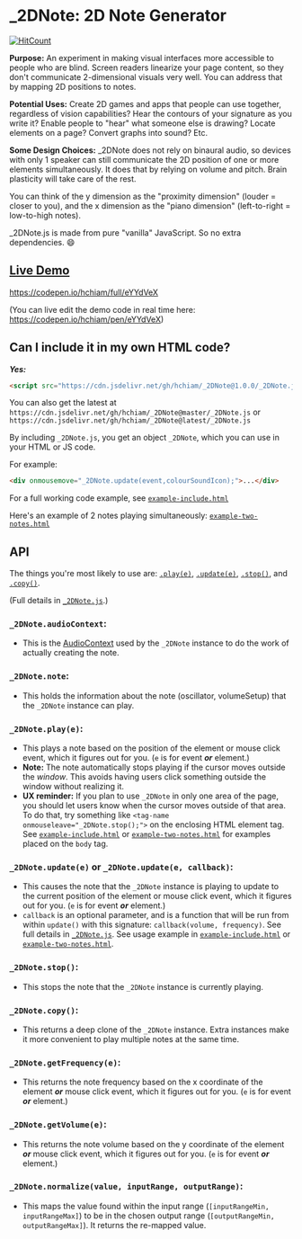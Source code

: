 # _2DNote: 2D Note Generator

[![HitCount](http://hits.dwyl.com/hchiam/_2DNote.svg)](http://hits.dwyl.com/hchiam/_2DNote)

**Purpose:** An experiment in making visual interfaces more accessible to people who are blind. Screen readers linearize your page content, so they don't communicate 2-dimensional visuals very well. You can address that by mapping 2D positions to notes.

**Potential Uses:** Create 2D games and apps that people can use together, regardless of vision capabilities? Hear the contours of your signature as you write it? Enable people to "hear" what someone else is drawing? Locate elements on a page? Convert graphs into sound? Etc.

**Some Design Choices:** _2DNote does not rely on binaural audio, so devices with only 1 speaker can still communicate the 2D position of one or more elements simultaneously. It does that by relying on volume and pitch. Brain plasticity will take care of the rest.

You can think of the y dimension as the "proximity dimension" (louder = closer to you), and the x dimension as the "piano dimension" (left-to-right = low-to-high notes).

_2DNote.js is made from pure "vanilla" JavaScript. So no extra dependencies. :smile:

## [Live Demo](https://codepen.io/hchiam/full/eYYdVeX)

<https://codepen.io/hchiam/full/eYYdVeX>

(You can live edit the demo code in real time here: <https://codepen.io/hchiam/pen/eYYdVeX>)

## Can I include it in my own HTML code?

***Yes:***

```html
<script src="https://cdn.jsdelivr.net/gh/hchiam/_2DNote@1.0.0/_2DNote.js"></script>
```

You can also get the latest at `https://cdn.jsdelivr.net/gh/hchiam/_2DNote@master/_2DNote.js` or `https://cdn.jsdelivr.net/gh/hchiam/_2DNote@latest/_2DNote.js`

By including `_2DNote.js`, you get an object `_2DNote`, which you can use in your HTML or JS code.

For example:

```html
<div onmousemove="_2DNote.update(event,colourSoundIcon);">...</div>
```

For a full working code example, see [`example-include.html`](https://github.com/hchiam/_2DNote/blob/master/example-include.html)

Here's an example of 2 notes playing simultaneously: [`example-two-notes.html`](https://github.com/hchiam/_2DNote/blob/master/example-two-notes.html)

## API

The things you're most likely to use are: [`.play(e)`](https://github.com/hchiam/_2DNote#_2dnoteplaye), [`.update(e)`](https://github.com/hchiam/_2DNote#_2dnoteupdatee-or-_2dnoteupdatee-callback), [`.stop()`](https://github.com/hchiam/_2DNote#_2dnotestop), and [`.copy()`](https://github.com/hchiam/_2DNote#_2dnotecopy).

(Full details in [`_2DNote.js`](https://github.com/hchiam/_2DNote/blob/master/_2DNote.js).)

### `_2DNote.audioContext`:

* This is the [AudioContext](https://developer.mozilla.org/en-US/docs/Web/API/AudioContext) used by the `_2DNote` instance to do the work of actually creating the note.

### `_2DNote.note`:

* This holds the information about the note (oscillator, volumeSetup) that the `_2DNote` instance can play.

### `_2DNote.play(e)`:

* This plays a note based on the position of the element or mouse click event, which it figures out for you. (`e` is for event ***or*** element.)
* **Note:** The note automatically stops playing if the cursor moves outside the *window*. This avoids having users click something outside the window without realizing it.
* **UX reminder:** If you plan to use `_2DNote` in only one area of the page, you should let users know when the cursor moves outside of that area. To do that, try something like `<tag-name onmouseleave="_2DNote.stop();">` on the enclosing HTML element tag. See [`example-include.html`](https://github.com/hchiam/_2DNote/blob/master/example-include.html) or [`example-two-notes.html`](https://github.com/hchiam/_2DNote/blob/master/example-two-notes.html) for examples placed on the `body` tag.

### `_2DNote.update(e)` or `_2DNote.update(e, callback)`:

* This causes the note that the `_2DNote` instance is playing to update to the current position of the element or mouse click event, which it figures out for you. (`e` is for event ***or*** element.)
* `callback` is an optional parameter, and is a function that will be run from within `update()` with this signature: `callback(volume, frequency)`. See full details in [`_2DNote.js`](https://github.com/hchiam/_2DNote/blob/master/_2DNote.js). See usage example in [`example-include.html`](https://github.com/hchiam/_2DNote/blob/master/example-include.html) or [`example-two-notes.html`](https://github.com/hchiam/_2DNote/blob/master/example-two-notes.html).

### `_2DNote.stop()`:

* This stops the note that the `_2DNote` instance is currently playing.

### `_2DNote.copy()`:

* This returns a deep clone of the `_2DNote` instance. Extra instances make it more convenient to play multiple notes at the same time.

### `_2DNote.getFrequency(e)`:

* This returns the note frequency based on the x coordinate of the element ***or*** mouse click event, which it figures out for you. (`e` is for event ***or*** element.)

### `_2DNote.getVolume(e)`:

* This returns the note volume based on the y coordinate of the element ***or*** mouse click event, which it figures out for you. (`e` is for event ***or*** element.)

### `_2DNote.normalize(value, inputRange, outputRange)`:

* This maps the value found within the input range (`[inputRangeMin, inputRangeMax]`) to be in the chosen output range (`[outputRangeMin, outputRangeMax]`). It returns the re-mapped value.
